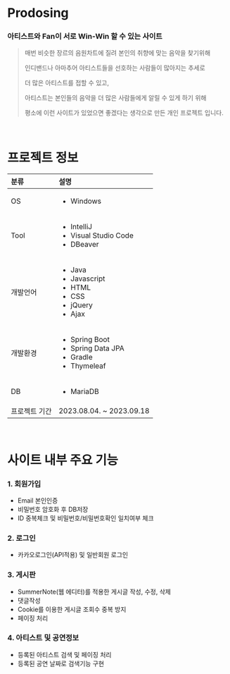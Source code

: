 # Prodosing
### 아티스트와 Fan이 서로 Win-Win 할 수 있는 사이트
> 매번 비슷한 장르의 음원차트에 질려 본인의 취향에 맞는 음악을 찾기위해
> 
> 인디밴드나 아마추어 아티스트들을 선호하는 사람들이 많아지는 추세로
> 
> 더 많은 아티스트를 접할 수 있고,
> 
> 아티스트는 본인들의 음악을 더 많은 사람들에게 알릴 수 있게 하기 위해
> 
> 평소에 이런 사이트가 있었으면 좋겠다는 생각으로 만든 개인 프로젝트 입니다.

</br>

# 프로젝트 정보
| 분류 | 설명 |
|:---|:---|
| OS | <ul><li>Windows</li></ul> |
| Tool | <ul><li>IntelliJ</li><li>Visual Studio Code</li><li>DBeaver</li></ul> |
| 개발언어 | <ul><li>Java</li><li>Javascript</li><li>HTML</li><li>CSS</li><li>jQuery</li><li>Ajax</li></ul> |
| 개발환경 | <ul><li>Spring Boot</li><li>Spring Data JPA</li><li>Gradle</li><li>Thymeleaf</li></ul> |
| DB | <ul><li>MariaDB</li></ul> |
| 프로젝트 기간 | 2023.08.04. ~ 2023.09.18 |

</br>

# 사이트 내부 주요 기능
### 1. 회원가입
  - Email 본인인증
  - 비밀번호 암호화 후 DB저장
  - ID 중복체크 및 비밀번호/비밀번호확인 일치여부 체크


### 2. 로그인
  - 카카오로그인(API적용) 및 일반회원 로그인


### 3. 게시판
  - SummerNote(웹 에디터)를 적용한 게시글 작성, 수정, 삭제
  - 댓글작성
  - Cookie를 이용한 게시글 조회수 중복 방지
  - 페이징 처리


### 4. 아티스트 및 공연정보
  - 등록된 아티스트 검색 및 페이징 처리
  - 등록된 공연 날짜로 검색기능 구현






